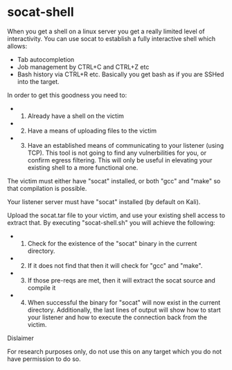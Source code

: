 # socat-shell

When you get a shell on a linux server you get a really limited level of interactivity.
You can use socat to establish a fully interactive shell which allows:
* Tab autocompletion
* Job management by CTRL+C and CTRL+Z etc
* Bash history via CTRL+R etc. 
Basically you get bash as if you are SSHed into the target.

In order to get this goodness you need to:
* 1) Already have a shell on the victim
* 2) Have a means of uploading files to the victim
* 3) Have an established means of communicating to your listener (using TCP).
This tool is not going to find any vulnerbilities for you, or confirm egress filtering. 
This will only be useful in elevating your existing shell to a more functional one.

The victim must either have "socat" installed, or both "gcc" and "make" so that compilation is possible.

Your listener server must have "socat" installed (by default on Kali).

Upload the socat.tar file to your victim, and use your existing shell access to extract that.
By executing "socat-shell.sh" you will achieve the following:
* 1) Check for the existence of the "socat" binary in the current directory.
* 2) If it does not find that then it will check for "gcc" and "make".
* 3) If those pre-reqs are met, then it will extract the socat source and compile it
* 4) When successful the binary for "socat" will now exist in the current directory. Additionally, the last lines of output will show how to start your listener and how to execute the connection back from the victim.

Dislaimer

For research purposes only, do not use this on any target which you do not have permission to do so.
